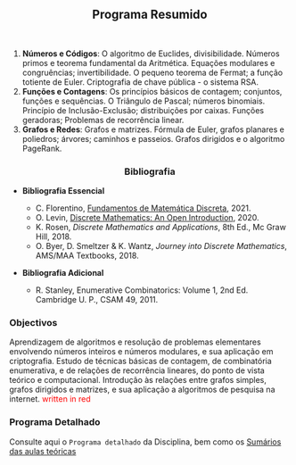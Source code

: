 <h2 align="center"> Programa Resumido </h2>
<br>
  
1. **Números e Códigos**: O algoritmo de Euclides, divisibilidade. Números primos e teorema fundamental da Aritmética. Equações modulares e congruências; invertibilidade. O pequeno teorema de Fermat; a função totiente de Euler. Criptografia de chave pública - o sistema RSA. 
2. **Funções e Contagens**: Os princípios básicos de contagem; conjuntos, funções e sequências. O Triângulo de Pascal; números binomiais. Princípio de Inclusão-Exclusão; distribuições por caixas. Funções geradoras; Problemas de recorrência linear.
3. **Grafos e Redes**: Grafos e matrizes. Fórmula de Euler, grafos planares e poliedros; árvores; caminhos e passeios. Grafos dirigidos e o algoritmo PageRank.

<h3 align="center"> Bibliografia </h3>

- **Bibliografia Essencial**
  - C. Florentino, [Fundamentos de Matemática Discreta](FMD-2021.pdf), 2021.
  - O. Levin, [Discrete Mathematics: An Open Introduction](http://discrete.openmathbooks.org/pdfs/dmoi3-tablet.pdf), 2020.
  - K. Rosen, _Discrete Mathematics and Applications_, 8th Ed., Mc Graw Hill, 2018.
  - O. Byer, D. Smeltzer & K. Wantz, _Journey into Discrete Mathematics_, AMS/MAA Textbooks, 2018.

- **Bibliografia Adicional**
  - R. Stanley, Enumerative Combinatorics: Volume 1, 2nd Ed. Cambridge U. P., CSAM 49, 2011. 

### Objectivos

Aprendizagem de algoritmos e resolução de problemas elementares envolvendo números inteiros e números modulares, e sua aplicação em criptografia. Estudo de técnicas básicas de contagem, de combinatória enumerativa, e de relações de recorrência lineares, do ponto de vista teórico e computacional. Introdução às relações entre grafos simples, grafos dirigidos e matrizes, e sua aplicação a algoritmos de pesquisa na internet.  <span style="color: red">written in red</span>

### Programa Detalhado

Consulte aqui o `Programa detalhado` da Disciplina, bem como os [Sumários das aulas teóricas](sumarios.md) 
